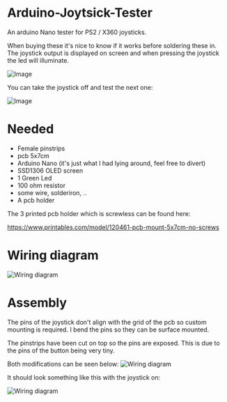 # Arduino-Joytsick-Tester
An arduino Nano tester for PS2 / X360 joysticks.

When buying these it's nice to know if it works before soldering these in.
The joystick output is displayed on screen and when pressing the joystick the led will illuminate.

![Image](https://i.imgur.com/np4Sk7K.jpg)

You can take the joystick off and test the next one:

![Image](https://i.imgur.com/TrcjtvE.jpg)

# Needed
- Female pinstrips
- pcb 5x7cm
- Arduino Nano (it's just what I had lying around, feel free to divert)
- SSD1306 OLED screen
- 1 Green Led
- 100 ohm resistor
- some wire, solderiron, ..
- A pcb holder

The 3 printed pcb holder which is screwless can be found here:

https://www.printables.com/model/120461-pcb-mount-5x7cm-no-screws

# Wiring diagram
![Wiring diagram](https://i.imgur.com/hyVlwZN.png)

# Assembly

The pins of the joystick don't align with the grid of the pcb so custom mounting is required. 
I bend the pins so they can be surface mounted.

The pinstrips have been cut on top so the pins are exposed. 
This is due to the pins of the button being very tiny.

Both modifications can be seen below:
![Wiring diagram](https://i.imgur.com/gIRWfpL.jpg)

It should look something like this with the joystick on:

![Wiring diagram](https://i.imgur.com/wJe8H9A.jpg)
